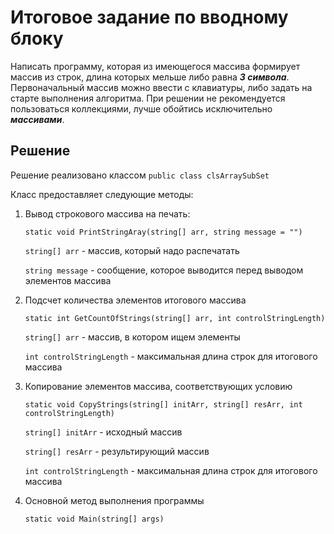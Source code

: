 # Итоговое задание по вводному блоку
Написать программу, которая из имеющегося массива 
формирует массив из строк, длина которых мельше либо равна 
**_3 символа_**.
Первоначальный массив можно ввести с клавиатуры, либо задать
на старте выполнения алгоритма. При решении не рекомендуется
пользоваться коллекциями, лучше обойтись исключительно 
**_массивами_**.

## Решение

Решение реализовано классом `public class clsArraySubSet`

Класс предоставляет следующие методы:
1. Вывод строкового массива на печать:
   
    `static void PrintStringAray(string[] arr, string message = "")`

    `string[] arr`  - массив, который надо распечатать

    `string message` - сообщение, которое выводится перед выводом элементов массива
2. Подсчет количества элементов итогового массива

    `static int GetCountOfStrings(string[] arr, int controlStringLength)`

    `string[] arr` - массив, в котором ищем элементы

    `int controlStringLength` - максимальная длина строк для итогового массива

3. Копирование элементов массива, соответствующих условию

    `static void CopyStrings(string[] initArr, string[] resArr, int controlStringLength)`

    `string[] initArr` - исходный массив

    `string[] resArr` - результирующий массив

    `int controlStringLength` - максимальная длина строк для итогового массива

4. Основной метод выполнения программы

    `static void Main(string[] args)`